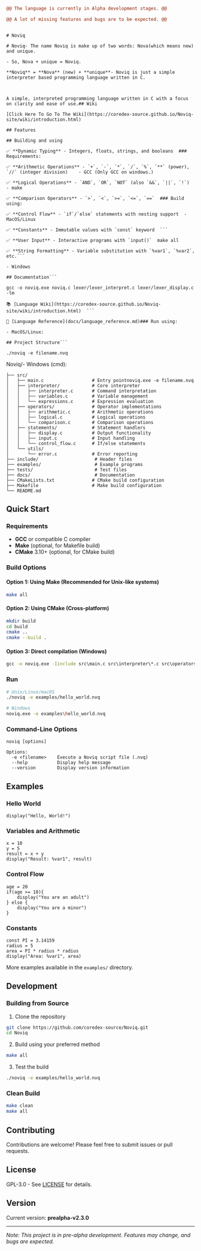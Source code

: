 ```diff

@@ The language is currently in Alpha development stages. @@

@@ A lot of missing features and bugs are to be expected. @@
```
``````

# Noviq

# Noviq- The name Noviq is make up of two words: Nova(which means new) and unique.

- So, Nova + unique = Noviq.

**Noviq** = **Nova** (new) + **unique**- Noviq is just a simple interpreter based programming language written in C.



A simple, interpreted programming language written in C with a focus on clarity and ease of use.## Wiki

[Click Here To Go To The Wiki](https://coredex-source.github.io/Noviq-site/wiki/introduction.html)

## Features

## Building and using

✅ **Dynamic Typing** - Integers, floats, strings, and booleans  ### Requirements:

✅ **Arithmetic Operations** - `+`, `-`, `*`, `/`, `%`, `**` (power), `//` (integer division)    - GCC (Only GCC on windows.)

✅ **Logical Operations** - `AND`, `OR`, `NOT` (also `&&`, `||`, `!`)    - make

✅ **Comparison Operators** - `>`, `<`, `>=`, `<=`, `==`  ### Build using:

✅ **Control Flow** - `if`/`else` statements with nesting support  - MacOS/Linux

✅ **Constants** - Immutable values with `const` keyword  ```

✅ **User Input** - Interactive programs with `input()`  make all

✅ **String Formatting** - Variable substitution with `%var1`, `%var2`, etc.```

- Windows

## Documentation```

gcc -o noviq.exe noviq.c lexer/lexer_interpret.c lexer/lexer_display.c -lm

📚 [Language Wiki](https://coredex-source.github.io/Noviq-site/wiki/introduction.html)  ```

📖 [Language Reference](docs/language_reference.md)### Run using:

- MacOS/Linux:

## Project Structure```

./noviq -e filename.nvq

``````

Noviq/- Windows (cmd):
```
├── src/
│   ├── main.c                  # Entry pointnoviq.exe -e filename.nvq
│   ├── interpreter/            # Core interpreter
│   │   ├── interpreter.c       # Command interpretation
│   │   ├── variables.c         # Variable management
│   │   └── expressions.c       # Expression evaluation
│   ├── operators/              # Operator implementations
│   │   ├── arithmetic.c        # Arithmetic operations
│   │   ├── logical.c           # Logical operations
│   │   └── comparison.c        # Comparison operations
│   ├── statements/             # Statement handlers
│   │   ├── display.c           # Output functionality
│   │   ├── input.c             # Input handling
│   │   └── control_flow.c      # If/else statements
│   └── utils/
│       └── error.c             # Error reporting
├── include/                     # Header files
├── examples/                    # Example programs
├── tests/                       # Test files
├── docs/                        # Documentation
├── CMakeLists.txt              # CMake build configuration
├── Makefile                    # Make build configuration
└── README.md
```

## Quick Start

### Requirements

- **GCC** or compatible C compiler
- **Make** (optional, for Makefile build)
- **CMake** 3.10+ (optional, for CMake build)

### Build Options

#### Option 1: Using Make (Recommended for Unix-like systems)

```bash
make all
```

#### Option 2: Using CMake (Cross-platform)

```bash
mkdir build
cd build
cmake ..
cmake --build .
```

#### Option 3: Direct compilation (Windows)

```cmd
gcc -o noviq.exe -Iinclude src\main.c src\interpreter\*.c src\operators\*.c src\statements\*.c src\utils\*.c -lm
```

### Run

```bash
# Unix/Linux/macOS
./noviq -e examples/hello_world.nvq

# Windows
noviq.exe -e examples\hello_world.nvq
```

### Command-Line Options

```
noviq [options]

Options:
  -e <filename>    Execute a Noviq script file (.nvq)
  --help           Display help message
  --version        Display version information
```

## Examples

### Hello World

```noviq
display("Hello, World!")
```

### Variables and Arithmetic

```noviq
x = 10
y = 5
result = x + y
display("Result: %var1", result)
```

### Control Flow

```noviq
age = 20
if(age >= 18){
    display("You are an adult")
} else {
    display("You are a minor")
}
```

### Constants

```noviq
const PI = 3.14159
radius = 5
area = PI * radius * radius
display("Area: %var1", area)
```

More examples available in the `examples/` directory.

## Development

### Building from Source

1. Clone the repository
```bash
git clone https://github.com/coredex-source/Noviq.git
cd Noviq
```

2. Build using your preferred method
```bash
make all
```

3. Test the build
```bash
./noviq -e examples/hello_world.nvq
```

### Clean Build

```bash
make clean
make all
```

## Contributing

Contributions are welcome! Please feel free to submit issues or pull requests.

## License

GPL-3.0 - See [LICENSE](LICENSE) for details.

## Version

Current version: **prealpha-v2.3.0**

---

*Note: This project is in pre-alpha development. Features may change, and bugs are expected.*
